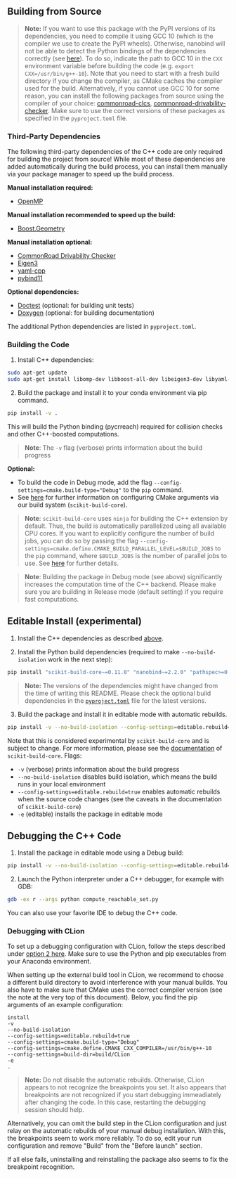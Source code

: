 ## Building from Source

> **Note:** If you want to use this package with the PyPI versions of its dependencies, you need to compile it using GCC 10 (which is the compiler we use to create the PyPI wheels).
> Otherwise, nanobind will not be able to detect the Python bindings of the dependencies correctly (see [here](https://nanobind.readthedocs.io/en/latest/faq.html#how-can-i-avoid-conflicts-with-other-projects-using-nanobind)).
> To do so, indicate the path to GCC 10 in the `CXX` environment variable before building the code (e.g. `export CXX=/usr/bin/g++-10`).
> Note that you need to start with a fresh build directory if you change the compiler, as CMake caches the compiler used for the build.
> Alternatively, if you cannot use GCC 10 for some reason, you can install the following packages from source using the compiler of your choice:
> [commonroad-clcs](https://github.com/CommonRoad/commonroad-clcs),
> [commonroad-drivability-checker](https://github.com/CommonRoad/commonroad-drivability-checker).
> Make sure to use the correct versions of these packages as specified in the `pyproject.toml` file.

### Third-Party Dependencies

The following third-party dependencies of the C++ code are only required for building the project from source!
While most of these dependencies are added automatically during the build process, you can install them manually via your package manager to speed up the build process.

**Manual installation required:**
- [OpenMP](https://www.openmp.org/)

**Manual installation recommended to speed up the build:**
- [Boost.Geometry](https://www.boost.org/doc/libs/1_79_0/libs/geometry/doc/html/index.html)

**Manual installation optional:**
- [CommonRoad Drivability Checker](https://commonroad.in.tum.de/tools/drivability-checker)
- [Eigen3](https://eigen.tuxfamily.org/)
- [yaml-cpp](https://github.com/jbeder/yaml-cpp)
- [pybind11](https://github.com/pybind/pybind11)

**Optional dependencies:**
- [Doctest](https://github.com/doctest/doctest) (optional: for building unit tests)
- [Doxygen](https://doxygen.nl/) (optional: for building documentation)

The additional Python dependencies are listed in `pyproject.toml`.


### Building the Code

1. Install C++ dependencies:
  ```bash
  sudo apt-get update
  sudo apt-get install libomp-dev libboost-all-dev libeigen3-dev libyaml-cpp-dev pybind11-dev doctest-dev doxygen
  ```

2. Build the package and install it to your conda environment via pip command.
  ```bash
  pip install -v .
  ```
  This will build the Python binding (pycrreach) required for collision checks and other C++-boosted computations.

> **Note**: The `-v` flag (verbose) prints information about the build progress

**Optional:**

- To build the code in Debug mode, add the flag `--config-settings=cmake.build-type="Debug"` to the `pip` command.
- See [here](https://scikit-build-core.readthedocs.io/en/latest/configuration.html#configuring-cmake-arguments-and-defines) for further information on configuring CMake arguments via our build system (`scikit-build-core`).

> **Note**: `scikit-build-core` uses `ninja` for building the C++ extension by default.
> Thus, the build is automatically parallelized using all available CPU cores.
> If you want to explicitly configure the number of build jobs, you can do so by passing the flag `--config-settings=cmake.define.CMAKE_BUILD_PARALLEL_LEVEL=$BUILD_JOBS` to the `pip` command, where `$BUILD_JOBS` is the number of parallel jobs to use.
> See [here](https://scikit-build-core.readthedocs.io/en/latest/faqs.html#multithreaded-builds) for further details.

> **Note**: Building the package in Debug mode (see above) significantly increases the computation time of the C++ backend. Please make sure you are building in Release mode (default setting) if you require fast computations.

## Editable Install (experimental)

1. Install the C++ dependencies as described [above](#third-party-dependencies).

2. Install the Python build dependencies (required to make `--no-build-isolation` work in the next step):
```bash
pip install "scikit-build-core~=0.11.0" "nanobind~=2.2.0" "pathspec>=0.12.1" "pyproject-metadata>=0.7.1" "typing_extensions~=4.12.2" "cmake (>=3.24, <4.0)"
```

> **Note:** The versions of the dependencies might have changed from the time of writing this README. Please check the
> optional build dependencies in the [`pyproject.toml`](../pyproject.toml) file for the latest versions.


3. Build the package and install it in editable mode with automatic rebuilds.
```bash
pip install -v --no-build-isolation --config-settings=editable.rebuild=true -e .
```
Note that this is considered experimental by `scikit-build-core` and is subject to change.
For more information, please see the [documentation](https://scikit-build-core.readthedocs.io/en/latest/configuration.html#editable-installs) of `scikit-build-core`.
Flags:
- `-v` (verbose) prints information about the build progress
- `--no-build-isolation` disables build isolation, which means the build runs in your local environment
- `--config-settings=editable.rebuild=true` enables automatic rebuilds when the source code changes (see the caveats in the documentation of `scikit-build-core`)
- `-e` (editable) installs the package in editable mode

## Debugging the C++ Code

1. Install the package in editable mode using a Debug build:
```bash
pip install -v --no-build-isolation --config-settings=editable.rebuild=true --config-settings=cmake.build-type="Debug" -e .
```

2. Launch the Python interpreter under a C++ debugger, for example with GDB:
```bash
gdb -ex r --args python compute_reachable_set.py
```

You can also use your favorite IDE to debug the C++ code.

### Debugging with CLion

To set up a debugging configuration with CLion, follow the steps described under [option 2 here](https://www.jetbrains.com/help/clion/debugging-python-extensions.html#debug-custom-py).
Make sure to use the Python and pip executables from your Anaconda environment.

When setting up the external build tool in CLion, we recommend to choose a different build directory to avoid interference with your manual builds.
You also have to make sure that CMake uses the correct compiler version (see the note at the very top of this document).
Below, you find the pip arguments of an example configuration:
```
install
-v
--no-build-isolation
--config-settings=editable.rebuild=true
--config-settings=cmake.build-type="Debug"
--config-settings=cmake.define.CMAKE_CXX_COMPILER=/usr/bin/g++-10
--config-settings=build-dir=build/CLion
-e
.
```

> **Note:** Do not disable the automatic rebuilds. Otherwise, CLion appears to not recognize the breakpoints you set.
> It also appears that breakpoints are not recognized if you start debugging immeadiately after changing the code.
> In this case, restarting the debugging session should help.

Alternatively, you can omit the build step in the CLion configuration and just relay on the automatic rebuilds of your manual debug installation.
With this, the breakpoints seem to work more reliably.
To do so, edit your run configuration and remove "Build" from the "Before launch" section.

If all else fails, uninstalling and reinstalling the package also seems to fix the breakpoint recognition.
